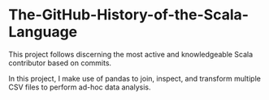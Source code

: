 # The-GitHub-History-of-the-Scala-Language
This project follows discerning the most active and knowledgeable Scala contributor based on commits.

In this project, I make use of pandas to join, inspect, and transform multiple CSV files to perform ad-hoc data analysis.
